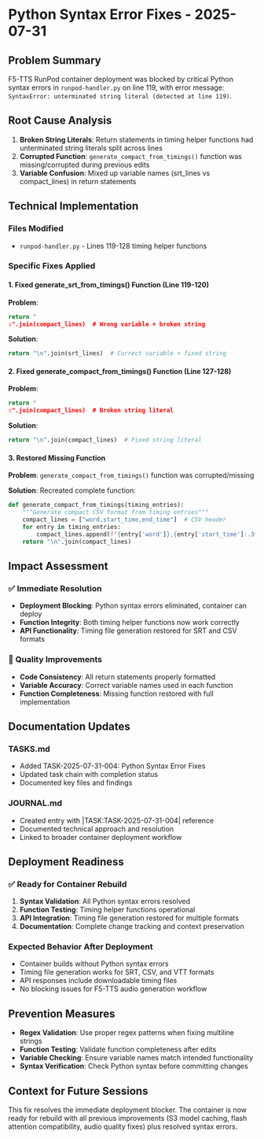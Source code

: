 # Python Syntax Error Fixes - 2025-07-31

## Problem Summary
F5-TTS RunPod container deployment was blocked by critical Python syntax errors in `runpod-handler.py` on line 119, with error message: `SyntaxError: unterminated string literal (detected at line 119)`.

## Root Cause Analysis
1. **Broken String Literals**: Return statements in timing helper functions had unterminated string literals split across lines
2. **Corrupted Function**: `generate_compact_from_timings()` function was missing/corrupted during previous edits
3. **Variable Confusion**: Mixed up variable names (srt_lines vs compact_lines) in return statements

## Technical Implementation

### Files Modified
- `runpod-handler.py` - Lines 119-128 timing helper functions

### Specific Fixes Applied

#### 1. Fixed generate_srt_from_timings() Function (Line 119-120)
**Problem**: 
```python
return "
:".join(compact_lines)  # Wrong variable + broken string
```

**Solution**:
```python
return "\n".join(srt_lines)  # Correct variable + fixed string
```

#### 2. Fixed generate_compact_from_timings() Function (Line 127-128)
**Problem**: 
```python
return "
:".join(compact_lines)  # Broken string literal
```

**Solution**:
```python
return "\n".join(compact_lines)  # Fixed string literal
```

#### 3. Restored Missing Function
**Problem**: `generate_compact_from_timings()` function was corrupted/missing

**Solution**: Recreated complete function:
```python
def generate_compact_from_timings(timing_entries):
    """Generate compact CSV format from timing entries"""
    compact_lines = ["word,start_time,end_time"]  # CSV header
    for entry in timing_entries:
        compact_lines.append(f"{entry['word']},{entry['start_time']:.3f},{entry['end_time']:.3f}")
    return "\n".join(compact_lines)
```

## Impact Assessment

### ✅ Immediate Resolution
- **Deployment Blocking**: Python syntax errors eliminated, container can deploy
- **Function Integrity**: Both timing helper functions now work correctly  
- **API Functionality**: Timing file generation restored for SRT and CSV formats

### 🎯 Quality Improvements
- **Code Consistency**: All return statements properly formatted
- **Variable Accuracy**: Correct variable names used in each function
- **Function Completeness**: Missing function restored with full implementation

## Documentation Updates

### TASKS.md
- Added TASK-2025-07-31-004: Python Syntax Error Fixes
- Updated task chain with completion status
- Documented key files and findings

### JOURNAL.md  
- Created entry with |TASK:TASK-2025-07-31-004| reference
- Documented technical approach and resolution
- Linked to broader container deployment workflow

## Deployment Readiness

### ✅ Ready for Container Rebuild
1. **Syntax Validation**: All Python syntax errors resolved
2. **Function Testing**: Timing helper functions operational
3. **API Integration**: Timing file generation restored for multiple formats
4. **Documentation**: Complete change tracking and context preservation

### Expected Behavior After Deployment
- Container builds without Python syntax errors
- Timing file generation works for SRT, CSV, and VTT formats
- API responses include downloadable timing files
- No blocking issues for F5-TTS audio generation workflow

## Prevention Measures
- **Regex Validation**: Use proper regex patterns when fixing multiline strings
- **Function Testing**: Validate function completeness after edits
- **Variable Checking**: Ensure variable names match intended functionality
- **Syntax Verification**: Check Python syntax before committing changes

## Context for Future Sessions
This fix resolves the immediate deployment blocker. The container is now ready for rebuild with all previous improvements (S3 model caching, flash attention compatibility, audio quality fixes) plus resolved syntax errors.